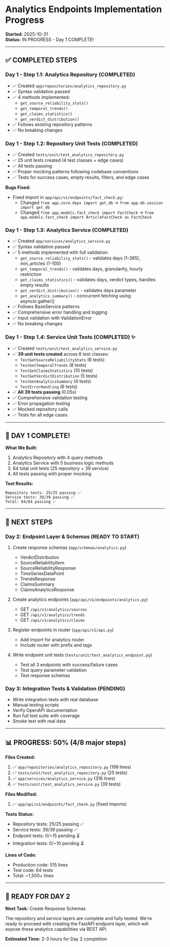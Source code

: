 # Analytics Endpoints Implementation Progress

**Started:** 2025-10-31  
**Status:** IN PROGRESS - Day 1 COMPLETE!  

---

## ✅ COMPLETED STEPS

### Day 1 - Step 1.1: Analytics Repository (COMPLETED)
- ✅ Created `app/repositories/analytics_repository.py`
- ✅ Syntax validation passed
- ✅ 4 methods implemented:
  - `get_source_reliability_stats()`
  - `get_temporal_trends()`
  - `get_claims_statistics()`
  - `get_verdict_distribution()`
- ✅ Follows existing repository patterns
- ✅ No breaking changes

### Day 1 - Step 1.2: Repository Unit Tests (COMPLETED)
- ✅ Created `tests/unit/test_analytics_repository.py`
- ✅ 25 unit tests created (4 test classes + edge cases)
- ✅ All tests passing
- ✅ Proper mocking patterns following codebase conventions
- ✅ Tests for success cases, empty results, filters, and edge cases

**Bugs Fixed:**
- Fixed import in `app/api/v1/endpoints/fact_check.py`:
  - Changed `from app.core.deps import get_db` → `from app.db.session import get_db`
  - Changed `from app.models.fact_check import FactCheck` → `from app.models.fact_check import ArticleFactCheck as FactCheck`

### Day 1 - Step 1.3: Analytics Service (COMPLETED)
- ✅ Created `app/services/analytics_service.py`
- ✅ Syntax validation passed
- ✅ 5 methods implemented with full validation:
  - `get_source_reliability_stats()` - validates days (1-365), min_articles (1-100)
  - `get_temporal_trends()` - validates days, granularity, hourly restriction
  - `get_claims_statistics()` - validates days, verdict types, handles empty results
  - `get_verdict_distribution()` - validates days parameter
  - `get_analytics_summary()` - concurrent fetching using asyncio.gather()
- ✅ Follows BaseService patterns
- ✅ Comprehensive error handling and logging
- ✅ Input validation with ValidationError
- ✅ No breaking changes

### Day 1 - Step 1.4: Service Unit Tests (COMPLETED) ✨
- ✅ Created `tests/unit/test_analytics_service.py`
- ✅ **39 unit tests created** across 6 test classes:
  - `TestGetSourceReliabilityStats` (6 tests)
  - `TestGetTemporalTrends` (8 tests)
  - `TestGetClaimsStatistics` (10 tests)
  - `TestGetVerdictDistribution` (5 tests)
  - `TestGetAnalyticsSummary` (4 tests)
  - `TestErrorHandling` (6 tests)
- ✅ **All 39 tests passing** (0.05s)
- ✅ Comprehensive validation testing
- ✅ Error propagation testing
- ✅ Mocked repository calls
- ✅ Tests for all edge cases

---

## 🎉 DAY 1 COMPLETE!

**What We Built:**
1. Analytics Repository with 4 query methods
2. Analytics Service with 5 business logic methods
3. 64 total unit tests (25 repository + 39 service)
4. All tests passing with proper mocking

**Test Results:**
```
Repository tests: 25/25 passing ✅
Service tests: 39/39 passing ✅
Total: 64/64 passing ✅
```

---

## 🔄 NEXT STEPS

### Day 2: Endpoint Layer & Schemas (READY TO START)
1. Create response schemas (`app/schemas/analytics.py`)
   - VerdictDistribution
   - SourceReliabilityItem
   - SourceReliabilityResponse
   - TimeSeriesDataPoint
   - TrendsResponse
   - ClaimsSummary
   - ClaimsAnalyticsResponse

2. Create analytics endpoints (`app/api/v1/endpoints/analytics.py`)
   - GET `/api/v1/analytics/sources`
   - GET `/api/v1/analytics/trends`
   - GET `/api/v1/analytics/claims`

3. Register endpoints in router (`app/api/v1/api.py`)
   - Add import for analytics router
   - Include router with prefix and tags

4. Write endpoint unit tests (`tests/unit/test_analytics_endpoint.py`)
   - Test all 3 endpoints with success/failure cases
   - Test query parameter validation
   - Test response schemas

### Day 3: Integration Tests & Validation (PENDING)
- Write integration tests with real database
- Manual testing scripts
- Verify OpenAPI documentation
- Run full test suite with coverage
- Smoke test with real data

---

## 📊 PROGRESS: 50% (4/8 major steps)

**Files Created:**
1. ✅ `app/repositories/analytics_repository.py` (199 lines)
2. ✅ `tests/unit/test_analytics_repository.py` (25 tests)
3. ✅ `app/services/analytics_service.py` (316 lines)
4. ✅ `tests/unit/test_analytics_service.py` (39 tests)

**Files Modified:**
1. ✅ `app/api/v1/endpoints/fact_check.py` (fixed imports)

**Tests Status:**
- Repository tests: 25/25 passing ✅
- Service tests: 39/39 passing ✅
- Endpoint tests: 0/~15 pending ⏳
- Integration tests: 0/~10 pending ⏳

**Lines of Code:**
- Production code: 515 lines
- Test code: 64 tests
- Total: ~1,500+ lines

---

## 🎯 READY FOR DAY 2

**Next Task:** Create Response Schemas

The repository and service layers are complete and fully tested. We're ready to proceed with creating the FastAPI endpoint layer, which will expose these analytics capabilities via REST API.

**Estimated Time:** 2-3 hours for Day 2 completion

